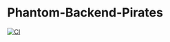 # Phantom-Backend-Pirates

[![CI](https://github.com/atlp-rwanda/Phantom-Backend-Pirates/actions/workflows/main.yml/badge.svg?branch=develop)](https://github.com/atlp-rwanda/Phantom-Backend-Pirates/actions/workflows/main.yml)
